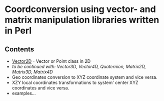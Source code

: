 # Coordconversion using vector- and matrix manipulation libraries written in Perl

## Contents

- [Vector2D](Vector2D.md) - Vector or Point class in 2D
- *to be continued with: Vector3D, Vector4D, Quaternion, Matrix2D, Matrix3D, Matrix4D*
- Geo coordinates conversion to XYZ coordinate system and vice versa.
- XZY local coordinates transformations to system' center XYZ coordinates and vice versa.
- examples...
